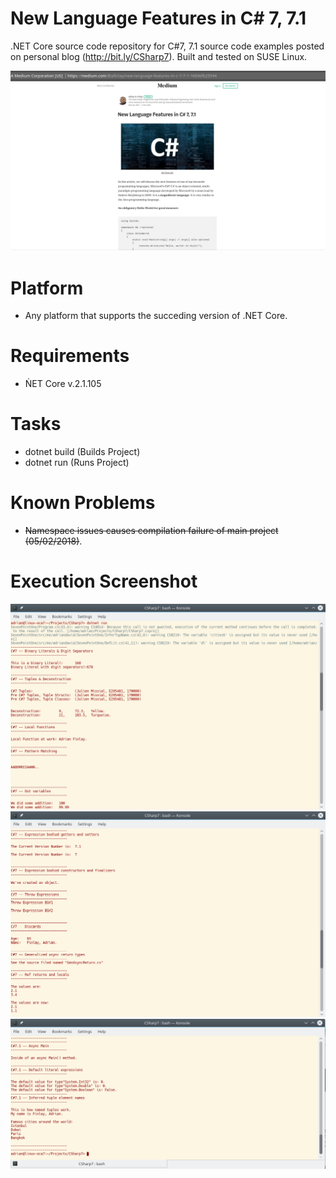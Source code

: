 # New Language Features in C# 7, 7.1
.NET Core source code repository for C#7, 7.1 source code examples posted on personal blog (http://bit.ly/CSharp7).
Built and tested on SUSE Linux.

![alt text](https://raw.githubusercontent.com/afinlay5/CSharp7/master/blog.png)

# Platform 
- Any platform that supports the succeding version of .NET Core.

# Requirements
- ṄET Core v.2.1.105

# Tasks
- dotnet build (Builds Project)
- dotnet run (Runs Project)

# Known Problems
- <strike>Namespace issues causes compilation failure of main project (05/02/2018)</strike>.

# Execution Screenshot
![alt text](https://raw.githubusercontent.com/afinlay5/CSharp7/master/run1.png)
![alt text](https://raw.githubusercontent.com/afinlay5/CSharp7/master/run2.png)
![alt text](https://raw.githubusercontent.com/afinlay5/CSharp7/master/run3.png)